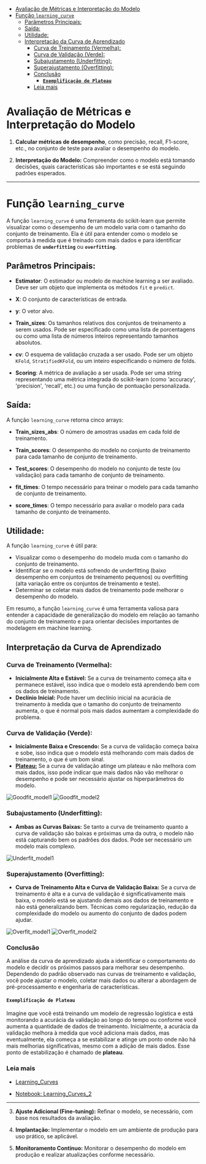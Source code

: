 
- [Avaliação de Métricas e Interpretação do Modelo](#avaliação-de-métricas-e-interpretação-do-modelo)
- [Função `learning_curve`](#função-learning_curve)
  - [Parâmetros Principais:](#parâmetros-principais)
  - [Saída:](#saída)
  - [Utilidade:](#utilidade)
  - [Interpretação da Curva de Aprendizado](#interpretação-da-curva-de-aprendizado)
    - [Curva de Treinamento (Vermelha):](#curva-de-treinamento-vermelha)
    - [Curva de Validação (Verde):](#curva-de-validação-verde)
    - [Subajustamento (Underfitting):](#subajustamento-underfitting)
    - [Superajustamento (Overfitting):](#superajustamento-overfitting)
    - [Conclusão](#conclusão)
      - [**`Exemplificação de Plateau`**](#exemplificação-de-plateau)
    - [Leia mais](#leia-mais)

# Avaliação de Métricas e Interpretação do Modelo

1. **Calcular métricas de desempenho**, como precisão, recall, F1-score, etc., no conjunto de teste para avaliar o desempenho do modelo.

2. **Interpretação do Modelo:** Compreender como o modelo está tomando decisões, quais características são importantes e se está seguindo padrões esperados.

---

# Função `learning_curve`

A função `learning_curve` é uma ferramenta do scikit-learn que permite visualizar como o desempenho de um modelo varia com o tamanho do conjunto de treinamento. Ela é útil para entender como o modelo se comporta à medida que é treinado com mais dados e para identificar problemas de **`underfitting`** ou **`overfitting`**.

## Parâmetros Principais:

- **Estimator**: O estimador ou modelo de machine learning a ser avaliado. Deve ser um objeto que implementa os métodos `fit` e `predict`.

- **X**: O conjunto de características de entrada.

- **y**: O vetor alvo.

- **Train_sizes**: Os tamanhos relativos dos conjuntos de treinamento a serem usados. Pode ser especificado como uma lista de porcentagens ou como uma lista de números inteiros representando tamanhos absolutos.

- **cv**: O esquema de validação cruzada a ser usado. Pode ser um objeto `KFold`, `StratifiedKFold`, ou um inteiro especificando o número de folds.

- **Scoring**: A métrica de avaliação a ser usada. Pode ser uma string representando uma métrica integrada do scikit-learn (como 'accuracy', 'precision', 'recall', etc.) ou uma função de pontuação personalizada.

## Saída:

A função `learning_curve` retorna cinco arrays:

- **Train_sizes_abs**: O número de amostras usadas em cada fold de treinamento.

- **Train_scores**: O desempenho do modelo no conjunto de treinamento para cada tamanho de conjunto de treinamento.

- **Test_scores**: O desempenho do modelo no conjunto de teste (ou validação) para cada tamanho de conjunto de treinamento.

- **fit_times**: O tempo necessário para treinar o modelo para cada tamanho de conjunto de treinamento.

- **score_times**: O tempo necessário para avaliar o modelo para cada tamanho de conjunto de treinamento.

## Utilidade:

A função `learning_curve` é útil para:

- Visualizar como o desempenho do modelo muda com o tamanho do conjunto de treinamento.
- Identificar se o modelo está sofrendo de underfitting (baixo desempenho em conjuntos de treinamento pequenos) ou overfitting (alta variação entre os conjuntos de treinamento e teste).
- Determinar se coletar mais dados de treinamento pode melhorar o desempenho do modelo.

Em resumo, a função `learning_curve` é uma ferramenta valiosa para entender a capacidade de generalização do modelo em relação ao tamanho do conjunto de treinamento e para orientar decisões importantes de modelagem em machine learning.

## Interpretação da Curva de Aprendizado

### Curva de Treinamento (Vermelha):

- **Inicialmente Alta e Estável:** Se a curva de treinamento começa alta e permanece estável, isso indica que o modelo está aprendendo bem com os dados de treinamento.
- **Declínio Inicial:** Pode haver um declínio inicial na acurácia de treinamento à medida que o tamanho do conjunto de treinamento aumenta, o que é normal pois mais dados aumentam a complexidade do problema.

### Curva de Validação (Verde):

- **Inicialmente Baixa e Crescendo:** Se a curva de validação começa baixa e sobe, isso indica que o modelo está melhorando com mais dados de treinamento, o que é um bom sinal.
- [**Plateau:**](#exemplificação-de-plateau) Se a curva de validação atinge um plateau e não melhora com mais dados, isso pode indicar que mais dados não vão melhorar o desempenho e pode ser necessário ajustar os hiperparâmetros do modelo.
  
![Goodfit_model1](image/learning_curve_goodfit1.png)
![Goodfit_model2](image/learning_curve_goodfit2.png)

### Subajustamento (Underfitting):

- **Ambas as Curvas Baixas:** Se tanto a curva de treinamento quanto a curva de validação são baixas e próximas uma da outra, o modelo não está capturando bem os padrões dos dados. Pode ser necessário um modelo mais complexo.

![Underfit_model1](image/learning_curve_underfit.png)

### Superajustamento (Overfitting):

- **Curva de Treinamento Alta e Curva de Validação Baixa:** Se a curva de treinamento é alta e a curva de validação é significativamente mais baixa, o modelo está se ajustando demais aos dados de treinamento e não está generalizando bem. Técnicas como regularização, redução da complexidade do modelo ou aumento do conjunto de dados podem ajudar.

![Overfit_model1](image/learning_curve_overfit1.png)
![Overfit_model2](image/learning_curve_overfit2.png)

### Conclusão

A análise da curva de aprendizado ajuda a identificar o comportamento do modelo e decidir os próximos passos para melhorar seu desempenho. Dependendo do padrão observado nas curvas de treinamento e validação, você pode ajustar o modelo, coletar mais dados ou alterar a abordagem de pré-processamento e engenharia de características.

#### **`Exemplificação de Plateau`**

Imagine que você está treinando um modelo de regressão logística e está monitorando a acurácia da validação ao longo do tempo ou conforme você aumenta a quantidade de dados de treinamento. Inicialmente, a acurácia da validação melhora à medida que você adiciona mais dados, mas eventualmente, ela começa a se estabilizar e atinge um ponto onde não há mais melhorias significativas, mesmo com a adição de mais dados. Esse ponto de estabilização é chamado de **plateau**.


### Leia mais

* [Learning_Curves](_Notebooks_teoria_aplicada\learning_curves.md)

* [Notebook: Learning_Curves_2](_Notebooks_teoria_aplicada\Learning_curve_2.ipynb)
---
3. **Ajuste Adicional (Fine-tuning):** Refinar o modelo, se necessário, com base nos resultados da avaliação.

4. **Implantação:** Implementar o modelo em um ambiente de produção para uso prático, se aplicável.

5. **Monitoramento Contínuo:** Monitorar o desempenho do modelo em produção e realizar atualizações conforme necessário.